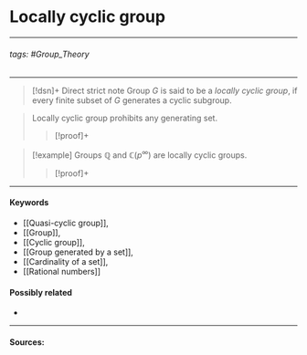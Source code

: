 # Locally cyclic group
***
###### tags: #Group_Theory 
***
>[!dsn]+ Direct strict note
>Group $G$ is said to be a *locally cyclic group*, if every finite subset of $G$ generates a cyclic subgroup.

>Locally cyclic group prohibits any generating set.
>>[!proof]+
>>

>[!example] 
>Groups $\mathbb{Q}$ and $\mathbb{C}(p^{\infty})$ are locally cyclic groups.
>>[!proof]+
>>

***
#### Keywords
- [[Quasi-cyclic group]],
- [[Group]],
- [[Cyclic group]],
- [[Group generated by a set]],
- [[Cardinality of a set]],
- [[Rational numbers]]
#### Possibly related
- 
***
#### Sources: